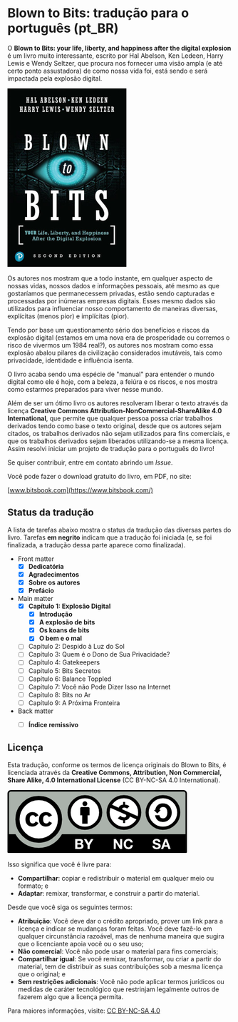 # Blown to Bits: tradução para o português (pt_BR)

O **Blown to Bits: your life, liberty, and happiness after the digital
explosion** é um livro muito interessante, escrito por Hal Abelson, 
Ken Ledeen, Harry Lewis e Wendy Seltzer, que procura nos fornecer uma
visão ampla (e até certo ponto assustadora) de como nossa vida foi, está
sendo e será impactada pela explosão digital.

![Foto da cada do livro](https://raw.githubusercontent.com/computacaoraiz/blown-to-bits-pt_BR/master/imagens/btb2e_thumb.jpg)

Os autores nos mostram que a todo instante, em qualquer aspecto de nossas
vidas, nossos dados e informações pessoais, até mesmo as que gostaríamos
que permanecessem privadas, estão sendo capturadas e processadas por
inúmeras empresas digitais. Esses mesmo dados são utilizados para
influenciar nosso comportamento de maneiras diversas, explícitas (menos
pior) e implícitas (pior).

Tendo por base um questionamento sério dos benefícios e riscos da
explosão digital (estamos em uma nova era de prosperidade ou corremos
o risco de vivermos um 1984 real?), os autores nos mostram como essa
explosão abalou pilares da civilização considerados imutáveis, tais
como privacidade, identidade e influência isenta.

O livro acaba sendo uma espécie de "manual" para entender o mundo
digital como ele é hoje, com a beleza, a feiúra e os riscos, e nos
mostra como estarmos preparados para viver nesse mundo.

Além de ser um ótimo livro os autores resolveram liberar o texto
através da licença **Creative Commons Attribution-NonCommercial-ShareAlike
4.0 International**, que permite que qualquer pessoa possa criar
trabalhos derivados tendo como base o texto original, desde que
os autores sejam citados, os trabalhos derivados não sejam utilizados para
fins comerciais, e que os trabalhos derivados sejam liberados utilizando-se
a mesma licença. Assim resolvi iniciar um projeto de tradução para o
português do livro!

Se quiser contribuir, entre em contato abrindo um *Issue*.

Você pode fazer o download gratuito do livro, em PDF, no site:

[www.bitsbook.com](https://www.bitsbook.com/)

## Status da tradução
A lista de tarefas abaixo mostra o status da tradução das diversas partes do
livro. Tarefas **em negrito** indicam que a tradução foi iniciada (e, se foi
finalizada, a tradução dessa parte aparece como finalizada).

- Front matter
  - [x] **Dedicatória**
  - [x] **Agradecimentos**
  - [x] **Sobre os autores**
  - [x] **Prefácio**
- Main matter
  - [x] **Capítulo 1: Explosão Digital**
    - [x] **Introdução**
    - [x] **A explosão de bits**
    - [x] **Os koans de bits**
    - [x] **O bem e o mal**
  - [ ] Capítulo 2: Despido à Luz do Sol
  - [ ] Capítulo 3: Quem é o Dono de Sua Privacidade?
  - [ ] Capítulo 4: Gatekeepers
  - [ ] Capítulo 5: Bits Secretos
  - [ ] Capítulo 6: Balance Toppled
  - [ ] Capítulo 7: Você não Pode Dizer Isso na Internet
  - [ ] Capítulo 8: Bits no Ar
  - [ ] Capítulo 9: A Próxima Fronteira
- Back matter
  - [ ] **Índice remissivo**


## Licença
Esta tradução, conforme os termos de licença originais do Blown to Bits, é
licenciada através da **Creative Commons, Attribution, Non Commercial, Share
Alike, 4.0 International License** (CC BY-NC-SA 4.0 International).

![CC BY-NC-SA 4.0](https://raw.githubusercontent.com/computacaoraiz/blown-to-bits-pt_BR/master/imagens/cc-by-nc-sa.png)

Isso significa que você é livre para:

* **Compartilhar**: copiar e redistribuir o material em qualquer meio ou
  formato; e
* **Adaptar**: remixar, transformar, e construir a partir do material.

Desde que você siga os seguintes termos:

* **Atribuição**: Você deve dar o crédito apropriado, prover um link para a
  licença e indicar se mudanças foram feitas. Você deve fazê-lo em qualquer
  circunstância razoável, mas de nenhuma maneira que sugira que o licenciante
  apoia você ou o seu uso;
* **Não comercial**: Você não pode usar o material para fins comerciais;
* **Compartilhar igual**: Se você remixar, transformar, ou criar a partir do
  material, tem de distribuir as suas contribuições sob a mesma licença que o
  original; e
* **Sem restrições adicionais**: Você não pode aplicar termos jurídicos ou
  medidas de caráter tecnológico que restrinjam legalmente outros de fazerem
  algo que a licença permita.

Para maiores informações, visite:
[CC BY-NC-SA 4.0](https://creativecommons.org/licenses/by-nc-sa/4.0/)
